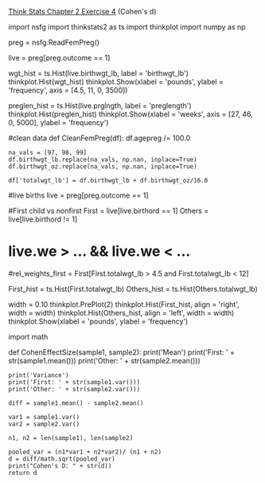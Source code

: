 [Think Stats Chapter 2 Exercise 4](http://greenteapress.com/thinkstats2/html/thinkstats2003.html#toc24) (Cohen's d)

import nsfg
import thinkstats2 as ts
import thinkplot
import numpy as np

preg = nsfg.ReadFemPreg()

live = preg[preg.outcome == 1]


wgt_hist = ts.Hist(live.birthwgt_lb, label = 'birthwgt_lb')
thinkplot.Hist(wgt_hist)
thinkplot.Show(xlabel = 'pounds', ylabel = 'frequency', axis = [4.5, 11, 0, 3500])


preglen_hist = ts.Hist(live.prglngth, label = 'preglength')
thinkplot.Hist(preglen_hist)
thinkplot.Show(xlabel = 'weeks', axis = [27, 46, 0, 5000], ylabel = 'frequency')


#clean data
def CleanFemPreg(df):
    df.agepreg /= 100.0
    
    na_vals = [97, 98, 99]
    df.birthwgt_lb.replace(na_vals, np.nan, inplace=True)
    df.birthwgt_oz.replace(na_vals, np.nan, inplace=True)
    
    df['totalwgt_lb'] = df.birthwgt_lb + df.birthwgt_oz/16.0
    
#live births
live = preg[preg.outcome == 1]

#First child vs nonfirst 
First = live[live.birthord == 1]
Others = live[live.birthord != 1]
# live.we > ... && live.we < ...
#rel_weights_first = First[First.totalwgt_lb > 4.5 and First.totalwgt_lb < 12]


First_hist = ts.Hist(First.totalwgt_lb)
Others_hist = ts.Hist(Others.totalwgt_lb)

width = 0.10
thinkplot.PrePlot(2)
thinkplot.Hist(First_hist, align = 'right', width = width)
thinkplot.Hist(Others_hist, align = 'left', width = width)
thinkplot.Show(xlabel = 'pounds', ylabel = 'frequency')

import math

def CohenEffectSize(sample1, sample2):
    print('Mean')
    print('First: ' + str(sample1.mean()))
    print('Other: ' + str(sample2.mean()))
    
    print('Variance')
    print('First: ' + str(sample1.var()))
    print('Other: ' + str(sample2.var()))    
    
    diff = sample1.mean() - sample2.mean()
    
    var1 = sample1.var()
    var2 = sample2.var()
    
    n1, n2 = len(sample1), len(sample2)
    
    pooled_var = (n1*var1 + n2*var2)/ (n1 + n2)
    d = diff/math.sqrt(pooled_var)
    print("Cohen's D: " + str(d))
    return d

